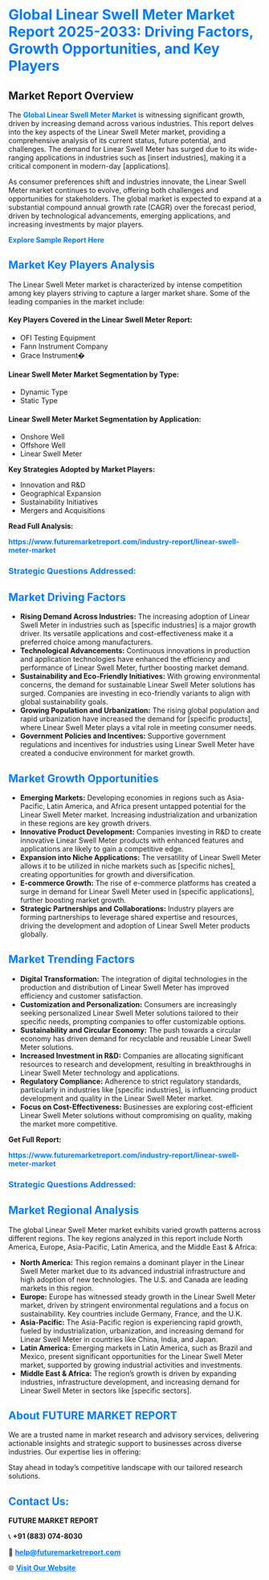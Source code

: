 <h1 style="color: #007BFF;">Global Linear Swell Meter Market Report 2025-2033: Driving Factors, Growth Opportunities, and Key Players</h1>

<section id="overview">
<h2>Market Report Overview</h2>
<p>The <a href="https://www.futuremarketreport.com/industry-report/linear-swell-meter-market" style="color: #007BFF; text-decoration: none;"><strong>Global Linear Swell Meter Market</strong></a> is witnessing significant growth, driven by increasing demand across various industries. This report delves into the key aspects of the Linear Swell Meter market, providing a comprehensive analysis of its current status, future potential, and challenges. The demand for Linear Swell Meter has surged due to its wide-ranging applications in industries such as [insert industries], making it a critical component in modern-day [applications].</p>
<p>As consumer preferences shift and industries innovate, the Linear Swell Meter market continues to evolve, offering both challenges and opportunities for stakeholders. The global market is expected to expand at a substantial compound annual growth rate (CAGR) over the forecast period, driven by technological advancements, emerging applications, and increasing investments by major players.</p>
</section>

<section id="overview">
<p><a href="https://www.futuremarketreport.com/request-sample/reportId=124310" style="color: #007BFF; text-decoration: none;"><strong>Explore Sample Report Here</strong></a></p>
</section>

<section id="key-players">
<h2 style="color: #007BFF;">Market Key Players Analysis</h2>
<p>The Linear Swell Meter market is characterized by intense competition among key players striving to capture a larger market share. Some of the leading companies in the market include:</p>
<h4>Key Players Covered in the Linear Swell Meter Report:</h4>
<ul><li>OFI Testing Equipment</li><li>Fann Instrument Company</li><li>Grace Instrument�</li></ul>
<h4>Linear Swell Meter Market Segmentation by Type:</h4>
<ul><li>Dynamic Type</li><li>Static Type</li></ul>

<h4>Linear Swell Meter Market Segmentation by Application:</h4>
<ul><li>Onshore Well</li><li>Offshore Well</li><li>Linear Swell Meter</li></ul>
<p><strong>Key Strategies Adopted by Market Players:</strong></p>
<ul>
<li>Innovation and R&D</li>
<li>Geographical Expansion</li>
<li>Sustainability Initiatives</li>
<li>Mergers and Acquisitions</li>
</ul>
</section>

<section>
<p><strong>Read Full Analysis: </strong></p><a href="https://www.futuremarketreport.com/industry-report/linear-swell-meter-market" style="color: #007BFF; text-decoration: none;"><strong>https://www.futuremarketreport.com/industry-report/linear-swell-meter-market</strong></a>
<h3 style="color: #007BFF;">Strategic Questions Addressed:</h3>
</section>

<section id="driving-factors">
<h2 style="color: #007BFF;">Market Driving Factors</h2>
<ul>
<li><strong>Rising Demand Across Industries:</strong> The increasing adoption of Linear Swell Meter in industries such as [specific industries] is a major growth driver. Its versatile applications and cost-effectiveness make it a preferred choice among manufacturers.</li>
<li><strong>Technological Advancements:</strong> Continuous innovations in production and application technologies have enhanced the efficiency and performance of Linear Swell Meter, further boosting market demand.</li>
<li><strong>Sustainability and Eco-Friendly Initiatives:</strong> With growing environmental concerns, the demand for sustainable Linear Swell Meter solutions has surged. Companies are investing in eco-friendly variants to align with global sustainability goals.</li>
<li><strong>Growing Population and Urbanization:</strong> The rising global population and rapid urbanization have increased the demand for [specific products], where Linear Swell Meter plays a vital role in meeting consumer needs.</li>
<li><strong>Government Policies and Incentives:</strong> Supportive government regulations and incentives for industries using Linear Swell Meter have created a conducive environment for market growth.</li>
</ul>
</section>

<section id="growth-opportunities">
<h2 style="color: #007BFF;">Market Growth Opportunities</h2>
<ul>
<li><strong>Emerging Markets:</strong> Developing economies in regions such as Asia-Pacific, Latin America, and Africa present untapped potential for the Linear Swell Meter market. Increasing industrialization and urbanization in these regions are key growth drivers.</li>
<li><strong>Innovative Product Development:</strong> Companies investing in R&D to create innovative Linear Swell Meter products with enhanced features and applications are likely to gain a competitive edge.</li>
<li><strong>Expansion into Niche Applications:</strong> The versatility of Linear Swell Meter allows it to be utilized in niche markets such as [specific niches], creating opportunities for growth and diversification.</li>
<li><strong>E-commerce Growth:</strong> The rise of e-commerce platforms has created a surge in demand for Linear Swell Meter used in [specific applications], further boosting market growth.</li>
<li><strong>Strategic Partnerships and Collaborations:</strong> Industry players are forming partnerships to leverage shared expertise and resources, driving the development and adoption of Linear Swell Meter products globally.</li>
</ul>
</section>

<section id="trending-factors">
<h2 style="color: #007BFF;">Market Trending Factors</h2>
<ul>
<li><strong>Digital Transformation:</strong> The integration of digital technologies in the production and distribution of Linear Swell Meter has improved efficiency and customer satisfaction.</li>
<li><strong>Customization and Personalization:</strong> Consumers are increasingly seeking personalized Linear Swell Meter solutions tailored to their specific needs, prompting companies to offer customizable options.</li>
<li><strong>Sustainability and Circular Economy:</strong> The push towards a circular economy has driven demand for recyclable and reusable Linear Swell Meter solutions.</li>
<li><strong>Increased Investment in R&D:</strong> Companies are allocating significant resources to research and development, resulting in breakthroughs in Linear Swell Meter technology and applications.</li>
<li><strong>Regulatory Compliance:</strong> Adherence to strict regulatory standards, particularly in industries like [specific industries], is influencing product development and quality in the Linear Swell Meter market.</li>
<li><strong>Focus on Cost-Effectiveness:</strong> Businesses are exploring cost-efficient Linear Swell Meter solutions without compromising on quality, making the market more competitive.</li>
</ul>
</section>

<section>
<p><strong>Get Full Report: </strong></p><a href="https://www.futuremarketreport.com/industry-report/linear-swell-meter-market" style="color: #007BFF; text-decoration: none;"><strong>https://www.futuremarketreport.com/industry-report/linear-swell-meter-market</strong></a>
<h3 style="color: #007BFF;">Strategic Questions Addressed:</h3>
</section>


<section id="regional-analysis">
<h2 style="color: #007BFF;">Market Regional Analysis</h2>
<p>The global Linear Swell Meter market exhibits varied growth patterns across different regions. The key regions analyzed in this report include North America, Europe, Asia-Pacific, Latin America, and the Middle East & Africa:</p>
<ul>
<li><strong>North America:</strong> This region remains a dominant player in the Linear Swell Meter market due to its advanced industrial infrastructure and high adoption of new technologies. The U.S. and Canada are leading markets in this region.</li>
<li><strong>Europe:</strong> Europe has witnessed steady growth in the Linear Swell Meter market, driven by stringent environmental regulations and a focus on sustainability. Key countries include Germany, France, and the U.K.</li>
<li><strong>Asia-Pacific:</strong> The Asia-Pacific region is experiencing rapid growth, fueled by industrialization, urbanization, and increasing demand for Linear Swell Meter in countries like China, India, and Japan.</li>
<li><strong>Latin America:</strong> Emerging markets in Latin America, such as Brazil and Mexico, present significant opportunities for the Linear Swell Meter market, supported by growing industrial activities and investments.</li>
<li><strong>Middle East & Africa:</strong> The region’s growth is driven by expanding industries, infrastructure development, and increasing demand for Linear Swell Meter in sectors like [specific sectors].</li>
</ul>
</section>

<footer>
<h2 style="color: #007BFF;">About FUTURE MARKET REPORT</h2>
<p>We are a trusted name in market research and advisory services, delivering actionable insights and strategic support to businesses across diverse industries. Our expertise lies in offering:</p>

<p>Stay ahead in today’s competitive landscape with our tailored research solutions.</p>

<h2 style="color: #007BFF;">Contact Us:</h2>
<p><strong>FUTURE MARKET REPORT</strong></p>
<p>📞 <strong>+91 (883) 074-8030</strong></p>
<p>📧 <strong><a href="mailto:help@futuremarketreport.com" style="color: #007BFF;">help@futuremarketreport.com</a></strong></p>
<p>🌐 <strong><a href="https://www.futuremarketreport.com/" style="color: #007BFF;">Visit Our Website</a></strong></p>
</footer>